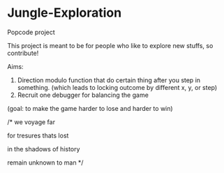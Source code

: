# Jungle-Exploration
Popcode project

This project is meant to be for people who like to explore new stuffs, so contribute!

Aims:
1. Direction modulo function that do certain thing after you step in something. (which leads to locking outcome by different x, y, or step)
2. Recruit one debugger for balancing the game 

(goal: to make the game harder to lose and harder to win)

/*
we voyage far

for tresures thats lost 

in the shadows of history

remain unknown to man
*/



